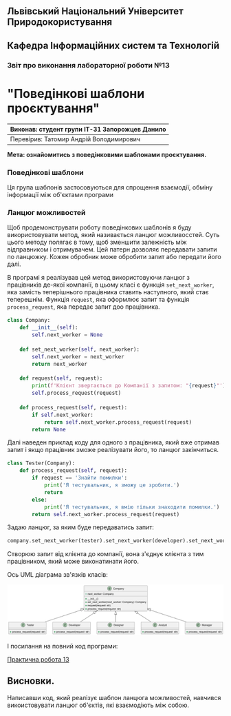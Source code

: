 ## Львівський Національний Університет Природокористування
## Кафедра Інформаційних систем та Технологій


### Звіт про виконання лабораторної роботи №13

# "Поведінкові шаблони проєктування"


|Виконав: студент групи ІТ-31 Запорожцев Данило|
|----------------------------------------------|
|Перевірив: Татомир Андрій Володимирович|

**Мета: ознайомитись з поведінковими шаблонами проєктування.**

### **Поведінкові шаблони**

Ця група шаблонів застосовуються для спрощення взаємодії, обміну інформації між об'єктами програми

### **Ланцюг можливостей**

Щоб продемонструвати роботу поведінкових шаблонів я буду використовувати метод, який називається ланцюг можливосстей.
Суть цього методу полягає в тому, щоб зменшити залежність між відправником і отримувачем.
Цей патерн дозволяє передавати запити по ланцюжку. Кожен обробник може обробити запит або передати його далі. 

В програмі я реалізував цей метод використовуючи ланцюг з працівників де-якої компанії, в цьому класі є функція `set_next_worker`, яка замість теперішнього працівника ставить наступного, який стає теперешнім. Функція `request`, яка оформлює запит та функція `process_request`, яка передає запит доо працівника.
``` py
class Company:
    def __init__(self):
        self.next_worker = None

    def set_next_worker(self, next_worker):
        self.next_worker = next_worker
        return next_worker

    def request(self, request):
        print(f'Клієнт звертається до Компанії з запитом: "{request}"')
        self.process_request(request)

    def process_request(self, request):
        if self.next_worker:
            return self.next_worker.process_request(request)
        return None
```
Далі наведен приклад коду для одного з працівника, який вже отримав запит і якщо працівник зможе реалізувати його, то ланцюг закінчиться.
``` py
class Tester(Company):
    def process_request(self, request):
        if request == 'Знайти помилки':
            print('Я тестувальник, я зможу це зробити.')
            return
        else:
            print('Я тестувальник, я вмію тільки знаходити помилки.')
        return self.next_worker.process_request(request)
```
Задаю ланцюг, за яким буде передаватись запит:
``` py
company.set_next_worker(tester).set_next_worker(developer).set_next_worker(designer).set_next_worker(analyst).set_next_worker(manager)
``` 
Створюю запит від клієнта до компанії, вона з'єднує клієнта з тим працівником, який може виконатинати його.

Ось UML діаграма зв'язків класів:

![UML діаграма](https://raw.githubusercontent.com/KhrystynaLutsiv/IT-21_OOP/refs/heads/master/Danila_Zaporozhtsev/Lab_13/UML_13.png)

І посилання на повний код програми:

[Практична робота 13](./Chain_Of_Rensponsibility_pattern.py)

## Висновки. 

Написавши код, який реалізує шаблон ланцюга можливостей, навчився викоистовувати ланцюг об'єктів, які взаємодіють між собою.
